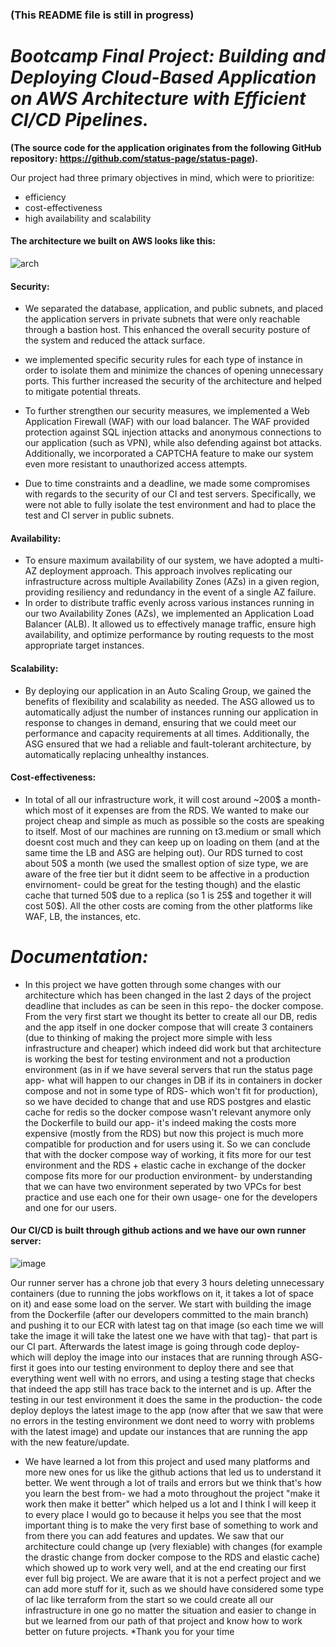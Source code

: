 ### (This README file is still in progress)

# *Bootcamp Final Project: Building and Deploying Cloud-Based Application on AWS Architecture with Efficient CI/CD Pipelines.*
**(The source code for the application originates from the following GitHub repository: https://github.com/status-page/status-page).**

Our project had three primary objectives in mind, which were to prioritize:
- efficiency
- cost-effectiveness
- high availability and scalability

#### The architecture we built on AWS looks like this:
![arch](https://user-images.githubusercontent.com/117725271/224322465-470708e5-7b32-4497-b987-f4a9099d25e5.png)

#### Security:
- We separated the database, application, and public subnets, and placed the application servers in private subnets that were only reachable through a bastion host. This enhanced the overall security posture of the system and reduced the attack surface.
- we implemented specific security rules for each type of instance in order to isolate them and minimize the chances of opening unnecessary ports. This further increased the security of the architecture and helped to mitigate potential threats.
- To further strengthen our security measures, we implemented a Web Application Firewall (WAF) with our load balancer. The WAF provided protection against SQL injection attacks and anonymous connections to our application (such as VPN), while also defending against bot attacks. Additionally, we incorporated a CAPTCHA feature to make our system even more resistant to unauthorized access attempts. 

- Due to time constraints and a deadline, we made some compromises with regards to the security of our CI and test servers. Specifically, we were not able to fully isolate the test environment and had to place the test and CI server in public subnets.

#### Availability:
- To ensure maximum availability of our system, we have adopted a multi-AZ deployment approach. This approach involves replicating our infrastructure across multiple Availability Zones (AZs) in a given region, providing resiliency and redundancy in the event of a single AZ failure.
- In order to distribute traffic evenly across various instances running in our two Availability Zones (AZs), we implemented an Application Load Balancer (ALB). It allowed us to effectively manage traffic, ensure high availability, and optimize performance by routing requests to the most appropriate target instances.

#### Scalability:
- By deploying our application in an Auto Scaling Group, we gained the benefits of flexibility and scalability as needed. The ASG allowed us to automatically adjust the number of instances running our application in response to changes in demand, ensuring that we could meet our performance and capacity requirements at all times. Additionally, the ASG ensured that we had a reliable and fault-tolerant architecture, by automatically replacing unhealthy instances.

#### Cost-effectiveness:
- In total of all our infrastructure work, it will cost around ~200$ a month- which most of it expenses are from the RDS. We wanted to make our project cheap and simple as much as possible so the costs are speaking to itself. Most of our machines are running on t3.medium or small which doesnt cost much and they can keep up on loading on them (and at the same time the LB and ASG are helping out). Our RDS turned to cost about 50$ a month (we used the smallest option of size type, we are aware of the free tier but it didnt seem to be affective in a production envirnoment- could be great for the testing though) and the elastic cache that turned 50$ due to a replica (so 1 is 25$ and together it will cost 50$). All the other costs are coming from the other platforms like WAF, LB, the instances, etc.


# *Documentation:*

- In this project we have gotten through some changes with our architecture which has been changed in the last 2 days of the project deadline that includes as can be seen in this repo- the docker compose. From the very first start we thought its better to create all our DB, redis and the app itself in one docker compose that will create 3 containers (due to thinking of making the project more simple with less infrastructure and cheaper) which indeed did work but that architecture is working the best for testing environment and not a production environment (as in if we have several servers that run the status page app- what will happen to our changes in DB if its in containers in docker compose and not in some type of RDS- which won't fit for production), so we have decided to change that and use RDS postgres and elastic cache for redis so the docker compose wasn't relevant anymore only the Dockerfile to build our app- it's indeed making the costs more expensive (mostly from the RDS) but now this project is much more compatible for production and for users using it.
So we can conclude that with the docker compose way of working, it fits more for our test environment and the RDS + elastic cache in exchange of the docker compose fits more for our production environment- by understanding that we can have two environment seperated by two VPCs for best practice and use each one for their own usage- one for the developers and one for our users.

#### Our CI/CD is built through github actions and we have our own runner server:
![image](https://user-images.githubusercontent.com/117725365/224488663-cc355fcd-1f1b-4974-b446-8e74300fff8a.png)

Our runner server has a chrone job that every 3 hours deleting unnecessary containers (due to running the jobs workflows on it, it takes a lot of space on it) and ease some load on the server. We start with building the image from the Dockerfile (after our developers committed to the main branch) and pushing it to our ECR with latest tag on that image (so each time we will take the image it will take the latest one we have with that tag)- that part is our CI part.
Afterwards the latest image is going through code deploy- which will deploy the image into our instaces that are running through ASG- first it goes into our testing environment to deploy there and see that everything went well with no errors, and using a testing stage that checks that indeed the app still has trace back to the internet and is up. After the testing in our test environment it does the same in the production- the code deploy deploys the latest image to the app (now after that we saw that were no errors in the testing environment we dont need to worry with problems with the latest image) and update our instances that are running the app with the new feature/update.


- We have learned a lot from this project and used many platforms and more new ones for us like the github actions that led us to understand it better. We went through a lot of trails and errors but we think that's how you learn the best from- we had a moto throughout the project "make it work then make it better" which helped us a lot and I think I will keep it to every place I would go to because it helps you see that the most important thing is to make the very first base of something to work and from there you can add features and updates. We saw that our architecture could change up (very flexiable) with changes (for example the drastic change from docker compose to the RDS and elastic cache) which showed up to work very well, and at the end creating our first ever full big project. We are aware that it is not a perfect project and we can add more stuff for it, such as we should have considered some type of Iac like terraform from the start so we could create all our infrastructure in one go no matter the situation and easier to change in but we learned from our path of that project and know how to work better on future projects.
*Thank you for your time
